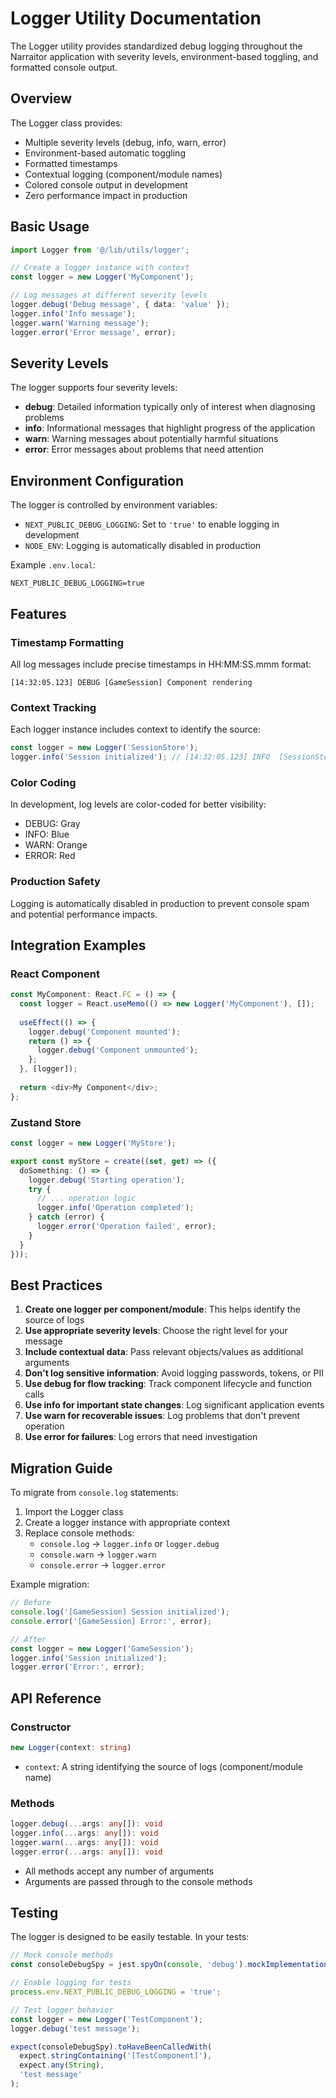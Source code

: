 # Logger Utility Documentation

The Logger utility provides standardized debug logging throughout the Narraitor application with severity levels, environment-based toggling, and formatted console output.

## Overview

The Logger class provides:
- Multiple severity levels (debug, info, warn, error)
- Environment-based automatic toggling
- Formatted timestamps
- Contextual logging (component/module names)
- Colored console output in development
- Zero performance impact in production

## Basic Usage

```typescript
import Logger from '@/lib/utils/logger';

// Create a logger instance with context
const logger = new Logger('MyComponent');

// Log messages at different severity levels
logger.debug('Debug message', { data: 'value' });
logger.info('Info message');
logger.warn('Warning message');
logger.error('Error message', error);
```

## Severity Levels

The logger supports four severity levels:

- **debug**: Detailed information typically only of interest when diagnosing problems
- **info**: Informational messages that highlight progress of the application
- **warn**: Warning messages about potentially harmful situations
- **error**: Error messages about problems that need attention

## Environment Configuration

The logger is controlled by environment variables:

- `NEXT_PUBLIC_DEBUG_LOGGING`: Set to `'true'` to enable logging in development
- `NODE_ENV`: Logging is automatically disabled in production

Example `.env.local`:
```
NEXT_PUBLIC_DEBUG_LOGGING=true
```

## Features

### Timestamp Formatting
All log messages include precise timestamps in HH:MM:SS.mmm format:
```
[14:32:05.123] DEBUG [GameSession] Component rendering
```

### Context Tracking
Each logger instance includes context to identify the source:
```typescript
const logger = new Logger('SessionStore');
logger.info('Session initialized'); // [14:32:05.123] INFO  [SessionStore] Session initialized
```

### Color Coding
In development, log levels are color-coded for better visibility:
- DEBUG: Gray
- INFO: Blue
- WARN: Orange
- ERROR: Red

### Production Safety
Logging is automatically disabled in production to prevent console spam and potential performance impacts.

## Integration Examples

### React Component
```typescript
const MyComponent: React.FC = () => {
  const logger = React.useMemo(() => new Logger('MyComponent'), []);
  
  useEffect(() => {
    logger.debug('Component mounted');
    return () => {
      logger.debug('Component unmounted');
    };
  }, [logger]);
  
  return <div>My Component</div>;
};
```

### Zustand Store
```typescript
const logger = new Logger('MyStore');

export const myStore = create((set, get) => ({
  doSomething: () => {
    logger.debug('Starting operation');
    try {
      // ... operation logic
      logger.info('Operation completed');
    } catch (error) {
      logger.error('Operation failed', error);
    }
  }
}));
```

## Best Practices

1. **Create one logger per component/module**: This helps identify the source of logs
2. **Use appropriate severity levels**: Choose the right level for your message
3. **Include contextual data**: Pass relevant objects/values as additional arguments
4. **Don't log sensitive information**: Avoid logging passwords, tokens, or PII
5. **Use debug for flow tracking**: Track component lifecycle and function calls
6. **Use info for important state changes**: Log significant application events
7. **Use warn for recoverable issues**: Log problems that don't prevent operation
8. **Use error for failures**: Log errors that need investigation

## Migration Guide

To migrate from `console.log` statements:

1. Import the Logger class
2. Create a logger instance with appropriate context
3. Replace console methods:
   - `console.log` → `logger.info` or `logger.debug`
   - `console.warn` → `logger.warn`
   - `console.error` → `logger.error`

Example migration:
```typescript
// Before
console.log('[GameSession] Session initialized');
console.error('[GameSession] Error:', error);

// After
const logger = new Logger('GameSession');
logger.info('Session initialized');
logger.error('Error:', error);
```

## API Reference

### Constructor
```typescript
new Logger(context: string)
```
- `context`: A string identifying the source of logs (component/module name)

### Methods
```typescript
logger.debug(...args: any[]): void
logger.info(...args: any[]): void
logger.warn(...args: any[]): void
logger.error(...args: any[]): void
```
- All methods accept any number of arguments
- Arguments are passed through to the console methods

## Testing

The logger is designed to be easily testable. In your tests:

```typescript
// Mock console methods
const consoleDebugSpy = jest.spyOn(console, 'debug').mockImplementation();

// Enable logging for tests
process.env.NEXT_PUBLIC_DEBUG_LOGGING = 'true';

// Test logger behavior
const logger = new Logger('TestComponent');
logger.debug('test message');

expect(consoleDebugSpy).toHaveBeenCalledWith(
  expect.stringContaining('[TestComponent]'),
  expect.any(String),
  'test message'
);
```